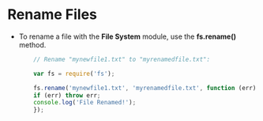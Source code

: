 # Rename Files

* To rename a file with the __File System__ module,  use the __fs.rename()__ method.

    ```js
        // Rename "mynewfile1.txt" to "myrenamedfile.txt":

        var fs = require('fs');

        fs.rename('mynewfile1.txt', 'myrenamedfile.txt', function (err) {
        if (err) throw err;
        console.log('File Renamed!');
        });
    ```